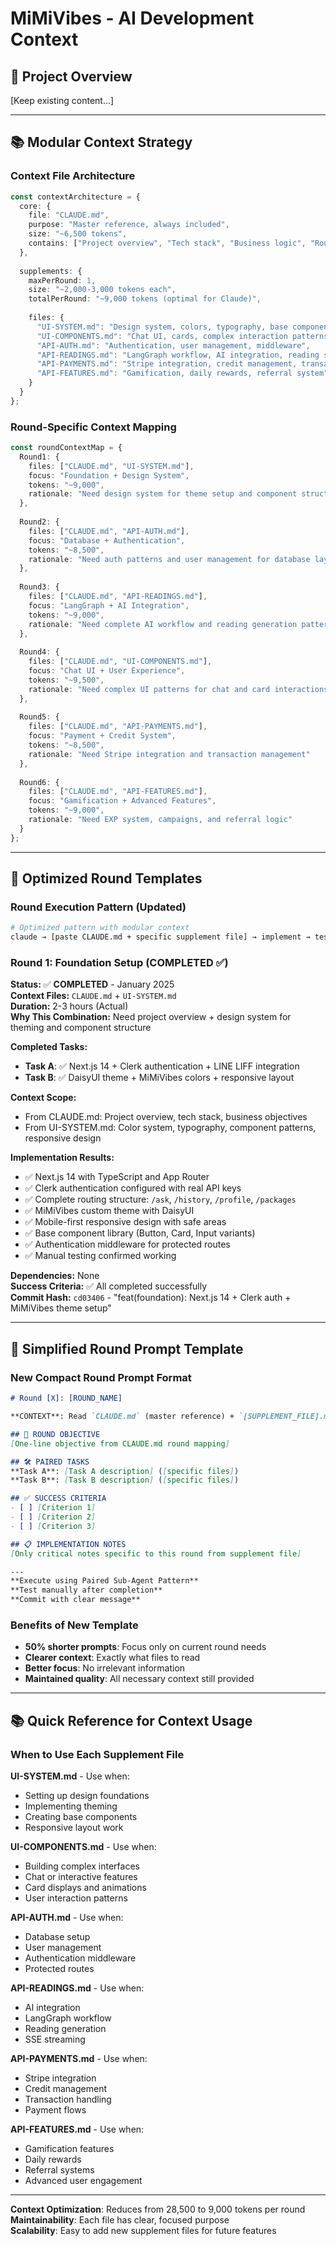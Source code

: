 # MiMiVibes - AI Development Context

## 🎯 Project Overview
[Keep existing content...]

---

## 📚 Modular Context Strategy

### Context File Architecture
```typescript
const contextArchitecture = {
  core: {
    file: "CLAUDE.md",
    purpose: "Master reference, always included",
    size: "~6,500 tokens",
    contains: ["Project overview", "Tech stack", "Business logic", "Round structure"]
  },
  
  supplements: {
    maxPerRound: 1,
    size: "~2,000-3,000 tokens each",
    totalPerRound: "~9,000 tokens (optimal for Claude)",
    
    files: {
      "UI-SYSTEM.md": "Design system, colors, typography, base components",
      "UI-COMPONENTS.md": "Chat UI, cards, complex interaction patterns", 
      "API-AUTH.md": "Authentication, user management, middleware",
      "API-READINGS.md": "LangGraph workflow, AI integration, reading system",
      "API-PAYMENTS.md": "Stripe integration, credit management, transactions",
      "API-FEATURES.md": "Gamification, daily rewards, referral system"
    }
  }
};
```

### Round-Specific Context Mapping
```typescript
const roundContextMap = {
  Round1: {
    files: ["CLAUDE.md", "UI-SYSTEM.md"],
    focus: "Foundation + Design System",
    tokens: "~9,000",
    rationale: "Need design system for theme setup and component structure"
  },
  
  Round2: {
    files: ["CLAUDE.md", "API-AUTH.md"], 
    focus: "Database + Authentication",
    tokens: "~8,500",
    rationale: "Need auth patterns and user management for database layer"
  },
  
  Round3: {
    files: ["CLAUDE.md", "API-READINGS.md"],
    focus: "LangGraph + AI Integration", 
    tokens: "~9,000",
    rationale: "Need complete AI workflow and reading generation patterns"
  },
  
  Round4: {
    files: ["CLAUDE.md", "UI-COMPONENTS.md"],
    focus: "Chat UI + User Experience",
    tokens: "~9,500", 
    rationale: "Need complex UI patterns for chat and card interactions"
  },
  
  Round5: {
    files: ["CLAUDE.md", "API-PAYMENTS.md"],
    focus: "Payment + Credit System",
    tokens: "~8,500",
    rationale: "Need Stripe integration and transaction management"
  },
  
  Round6: {
    files: ["CLAUDE.md", "API-FEATURES.md"],
    focus: "Gamification + Advanced Features", 
    tokens: "~9,000",
    rationale: "Need EXP system, campaigns, and referral logic"
  }
};
```

---

## 🔄 Optimized Round Templates

### Round Execution Pattern (Updated)
```bash
# Optimized pattern with modular context
claude → [paste CLAUDE.md + specific supplement file] → implement → test → commit → next round
```

### Round 1: Foundation Setup (COMPLETED ✅)
**Status:** ✅ **COMPLETED** - January 2025  
**Context Files:** `CLAUDE.md` + `UI-SYSTEM.md`  
**Duration:** 2-3 hours (Actual)  
**Why This Combination:** Need project overview + design system for theming and component structure

**Completed Tasks:**
- **Task A**: ✅ Next.js 14 + Clerk authentication + LINE LIFF integration
- **Task B**: ✅ DaisyUI theme + MiMiVibes colors + responsive layout

**Context Scope:** 
- From CLAUDE.md: Project overview, tech stack, business objectives
- From UI-SYSTEM.md: Color system, typography, component patterns, responsive design

**Implementation Results:**
- ✅ Next.js 14 with TypeScript and App Router
- ✅ Clerk authentication configured with real API keys
- ✅ Complete routing structure: `/ask`, `/history`, `/profile`, `/packages`
- ✅ MiMiVibes custom theme with DaisyUI
- ✅ Mobile-first responsive design with safe areas
- ✅ Base component library (Button, Card, Input variants)
- ✅ Authentication middleware for protected routes
- ✅ Manual testing confirmed working

**Dependencies:** None  
**Success Criteria:** ✅ All completed successfully  
**Commit Hash:** `cd03406` - "feat(foundation): Next.js 14 + Clerk auth + MiMiVibes theme setup"

---

## 🚀 Simplified Round Prompt Template

### New Compact Round Prompt Format
```markdown
# Round [X]: [ROUND_NAME] 

**CONTEXT**: Read `CLAUDE.md` (master reference) + `[SUPPLEMENT_FILE].md` (round-specific)

## 🎯 ROUND OBJECTIVE
[One-line objective from CLAUDE.md round mapping]

## 🛠 PAIRED TASKS  
**Task A**: [Task A description] ([specific files])
**Task B**: [Task B description] ([specific files])

## ✅ SUCCESS CRITERIA
- [ ] [Criterion 1]
- [ ] [Criterion 2] 
- [ ] [Criterion 3]

## 📋 IMPLEMENTATION NOTES
[Only critical notes specific to this round from supplement file]

---
**Execute using Paired Sub-Agent Pattern**
**Test manually after completion**
**Commit with clear message**
```

### Benefits of New Template
- **50% shorter prompts**: Focus only on current round needs
- **Clearer context**: Exactly what files to read
- **Better focus**: No irrelevant information
- **Maintained quality**: All necessary context still provided

---

## 📚 Quick Reference for Context Usage

### When to Use Each Supplement File

**UI-SYSTEM.md** - Use when:
- Setting up design foundations
- Implementing theming
- Creating base components
- Responsive layout work

**UI-COMPONENTS.md** - Use when:
- Building complex interfaces
- Chat or interactive features
- Card displays and animations
- User interaction patterns

**API-AUTH.md** - Use when:
- Database setup
- User management
- Authentication middleware
- Protected routes

**API-READINGS.md** - Use when:
- AI integration
- LangGraph workflow
- Reading generation
- SSE streaming

**API-PAYMENTS.md** - Use when:
- Stripe integration
- Credit management
- Transaction handling
- Payment flows

**API-FEATURES.md** - Use when:
- Gamification features
- Daily rewards
- Referral systems
- Advanced user engagement

---

**Context Optimization**: Reduces from 28,500 to 9,000 tokens per round  
**Maintainability**: Each file has clear, focused purpose  
**Scalability**: Easy to add new supplement files for future features